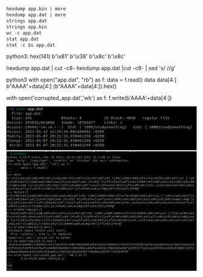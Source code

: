 ```
hexdump app.bin | more
hexdump app.dat | more
strings app.dat
strings app.bin
wc -c app.dat
stat app.dat
stat -c $s app.dat
```
python3:
hex(141)
b'\x81'
b'\x38'
b'\x8c'
b'\x8c'


hexdump app.dat | cut -c8-
hexdump app.dat |cut -c8- | sed 's/ //g'


python3
with open("app.dat", "rb") as f:
    data = f.read()
data
data[4:]
b"AAAA"+data[4:]
(b"AAAA"+data[4:]).hex()

with open('corrupted_app.dat','wb') as f:
    f.write(b'AAAA'+data[4:])

![](screenshots/screenshot_12-05-2023_23h19m30.png)
![](screenshots/screenshot_12-05-2023_23h20m15.png)
